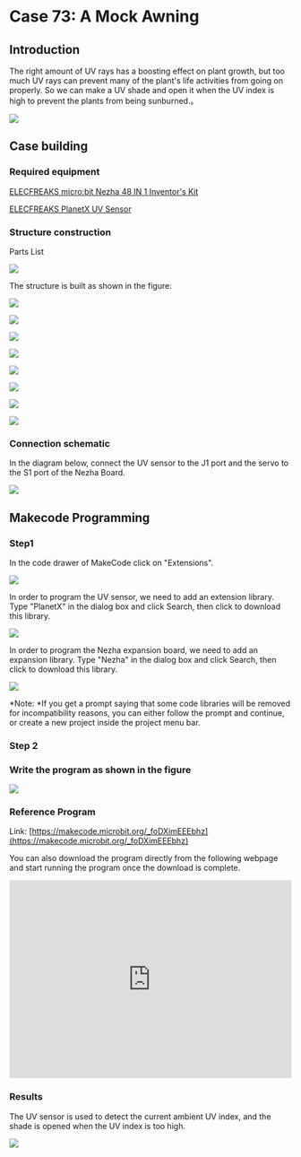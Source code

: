 # Case 73: A Mock Awning 

## Introduction

The right amount of UV rays has a boosting effect on plant growth, but too much UV rays can prevent many of the plant's life activities from going on properly. So we can make a UV shade and open it when the UV index is high to prevent the plants from being sunburned.。

![](./images/neza-inventor-s-kit-case-73-01.png)

## Case building

### Required equipment

[ELECFREAKS micro:bit Nezha 48 IN 1 Inventor's Kit ](https://shop.elecfreaks.com/products/elecfreaks-micro-bit-nezha-48-in-1-inventors-kit-without-micro-bit-board)

[ELECFREAKS PlanetX UV Sensor](https://shop.elecfreaks.com/products/elecfreaks-planetx-uv-sensor?_pos=1&_sid=4a987bec7&_ss=r)


### Structure construction

Parts List

![](./images/neza-inventor-s-kit-case-73-02.png)

The structure is built as shown in the figure:

![](./images/neza-inventor-s-kit-step-73-01.png)

![](./images/neza-inventor-s-kit-step-73-02.png)

![](./images/neza-inventor-s-kit-step-73-03.png)

![](./images/neza-inventor-s-kit-step-73-04.png)

![](./images/neza-inventor-s-kit-step-73-05.png)

![](./images/neza-inventor-s-kit-step-73-06.png)

![](./images/neza-inventor-s-kit-step-73-07.png)

![](./images/neza-inventor-s-kit-step-73-08.png)


### Connection schematic

In the diagram below, connect the UV sensor to the J1 port and the servo to the S1 port of the Nezha Board.

![](./images/neza-inventor-s-kit-case-73-03.png)


## Makecode Programming

### Step1 
In the code drawer of MakeCode click on "Extensions".

![](./images/neza-inventor-s-kit-case-37-04.png)

In order to program the UV sensor, we need to add an extension library. Type "PlanetX" in the dialog box and click Search, then click to download this library.

![](./images/neza-inventor-s-kit-case-37-05.png)

In order to program the Nezha expansion board, we need to add an expansion library. Type "Nezha" in the dialog box and click Search, then click to download this library.

![](./images/neza-inventor-s-kit-case-37-06.png)

*Note: *If you get a prompt saying that some code libraries will be removed for incompatibility reasons, you can either follow the prompt and continue, or create a new project inside the project menu bar.

### Step 2

### Write the program as shown in the figure

![](./images/neza-inventor-s-kit-case-73-06.png)

### Reference Program

Link: [https://makecode.microbit.org/_foDXimEEEbhz](https://makecode.microbit.org/_foDXimEEEbhz)

You can also download the program directly from the following webpage and start running the program once the download is complete.

<div style="position:relative;height:0;padding-bottom:70%;overflow:hidden;"><iframe style="position:absolute;top:0;left:0;width:100%;height:100%;" src="https://makecode.microbit.org/#pub:_foDXimEEEbhz" frameborder="0" sandbox="allow-popups allow-forms allow-scripts allow-same-origin"></iframe></div>  



### Results
The UV sensor is used to detect the current ambient UV index, and the shade is opened when the UV index is too high.

![](./images/neza-inventor-s-kit-case-73.gif)



